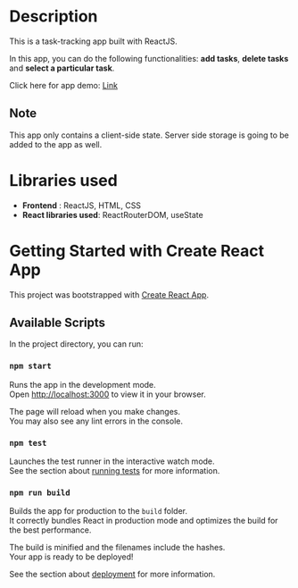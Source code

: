# Description
This is a  task-tracking app built with ReactJS.

In this app, you can do the following functionalities: **add tasks**, **delete tasks** and **select a particular task**. 

Click here for app demo: [Link](https://frolicking-torrone-01f68a.netlify.app)


## Note
This app only contains a client-side state. Server side storage is going to be added to the app as well.

# Libraries used
- **Frontend** : ReactJS, HTML, CSS
- **React libraries used**: ReactRouterDOM, useState


# Getting Started with Create React App

This project was bootstrapped with [Create React App](https://github.com/facebook/create-react-app).

## Available Scripts

In the project directory, you can run:

### `npm start`

Runs the app in the development mode.\
Open [http://localhost:3000](http://localhost:3000) to view it in your browser.

The page will reload when you make changes.\
You may also see any lint errors in the console.

### `npm test`

Launches the test runner in the interactive watch mode.\
See the section about [running tests](https://facebook.github.io/create-react-app/docs/running-tests) for more information.

### `npm run build`

Builds the app for production to the `build` folder.\
It correctly bundles React in production mode and optimizes the build for the best performance.

The build is minified and the filenames include the hashes.\
Your app is ready to be deployed!

See the section about [deployment](https://facebook.github.io/create-react-app/docs/deployment) for more information.

